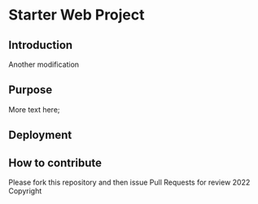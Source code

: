 # Starter Web Project

## Introduction
Another modification

## Purpose
More text here;

## Deployment

## How to contribute
Please fork this repository and then issue Pull Requests for review
2022 Copyright
